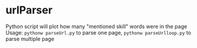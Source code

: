 # urlParser
Python script will plot how many "mentioned skill" words were in the page
Usage: `pythonw parseUrl.py` to parse one page, `pythonw parseUrlloop.py` to parse multiple page

